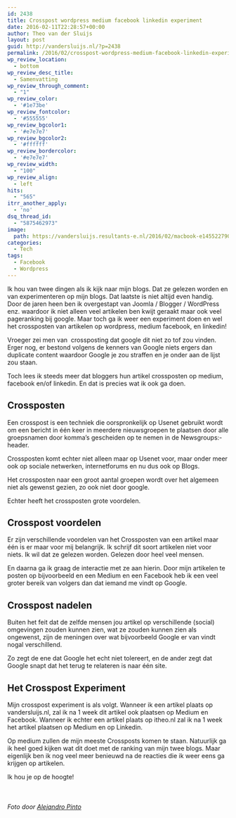 ```yaml
---
id: 2438
title: Crosspost wordpress medium facebook linkedin experiment
date: 2016-02-11T22:28:57+00:00
author: Theo van der Sluijs
layout: post
guid: http://vandersluijs.nl/?p=2438
permalink: /2016/02/crosspost-wordpress-medium-facebook-linkedin-experiment.html
wp_review_location:
  - bottom
wp_review_desc_title:
  - Samenvatting
wp_review_through_comment:
  - "1"
wp_review_color:
  - '#1e73be'
wp_review_fontcolor:
  - '#555555'
wp_review_bgcolor1:
  - '#e7e7e7'
wp_review_bgcolor2:
  - '#ffffff'
wp_review_bordercolor:
  - '#e7e7e7'
wp_review_width:
  - "100"
wp_review_align:
  - left
hits:
  - "565"
itrr_another_apply:
  - 'no'
dsq_thread_id:
  - "5875462973"
image: 
  path: https://vandersluijs.resultants-e.nl/2016/02/macbook-e1455227900112-825x450.jpg
categories:
  - Tech
tags:
  - Facebook
  - Wordpress
---
```

Ik hou van twee dingen als ik kijk naar mijn blogs. Dat ze gelezen worden en van experimenteren op mijn blogs. Dat laatste is niet altijd even handig. Door de jaren heen ben ik overgestapt van Joomla / Blogger / WordPress enz. waardoor ik niet alleen veel artikelen ben kwijt geraakt maar ook veel pageranking bij google. Maar toch ga ik weer een experiment doen en wel het crossposten van artikelen op wordpress, medium facebook, en linkedin!<!--more-->

Vroeger zei men van  crossposting dat google dit niet zo tof zou vinden. Erger nog, er bestond volgens de kenners van Google niets ergers dan duplicate content waardoor Google je zou straffen en je onder aan de lijst zou staan.

Toch lees ik steeds meer dat bloggers hun artikel crossposten op medium, facebook en/of linkedin. En dat is precies wat ik ook ga doen.

## Crossposten

Een crosspost is een techniek die oorspronkelijk op Usenet gebruikt wordt om een bericht in één keer in meerdere nieuwsgroepen te plaatsen door alle groepsnamen door komma&#8217;s gescheiden op te nemen in de Newsgroups:-header.

Crossposten komt echter niet alleen maar op Usenet voor, maar onder meer ook op sociale netwerken, internetforums en nu dus ook op Blogs.

Het crossposten naar een groot aantal groepen wordt over het algemeen niet als gewenst gezien, zo ook niet door google.

Echter heeft het crossposten grote voordelen.

## Crosspost voordelen

Er zijn verschillende voordelen van het Crossposten van een artikel maar één is er maar voor mij belangrijk. Ik schrijf dit soort artikelen niet voor niets. Ik wil dat ze gelezen worden. Gelezen door heel veel mensen.

En daarna ga ik graag de interactie met ze aan hierin. Door mijn artikelen te posten op bijvoorbeeld en een Medium en een Facebook heb ik een veel groter bereik van volgers dan dat iemand me vindt op Google.

## Crosspost nadelen

Buiten het feit dat de zelfde mensen jou artikel op verschillende (social) omgevingen zouden kunnen zien, wat ze zouden kunnen zien als ongewenst, zijn de meningen over wat bijvoorbeeld Google er van vindt nogal verschillend.

Zo zegt de ene dat Google het echt niet tolereert, en de ander zegt dat Google snapt dat het terug te relateren is naar één site.

## Het Crosspost Experiment

Mijn crosspost experiment is als volgt. Wanneer ik een artikel plaats op vandersluijs.nl, zal ik na 1 week dit artikel ook plaatsen op Medium en Facebook. Wanneer ik echter een artikel plaats op itheo.nl zal ik na 1 week het artikel plaatsen op Medium en op Linkedin.

Op medium zullen de mijn meeste Crossposts komen te staan. Natuurlijk ga ik heel goed kijken wat dit doet met de ranking van mijn twee blogs. Maar eigenlijk ben ik nog veel meer benieuwd na de reacties die ik weer eens ga krijgen op artikelen.

Ik hou je op de hoogte!

&nbsp;

###### _Foto door [Alejandro Pinto](https://www.flickr.com/photos/alejandropinto/)_